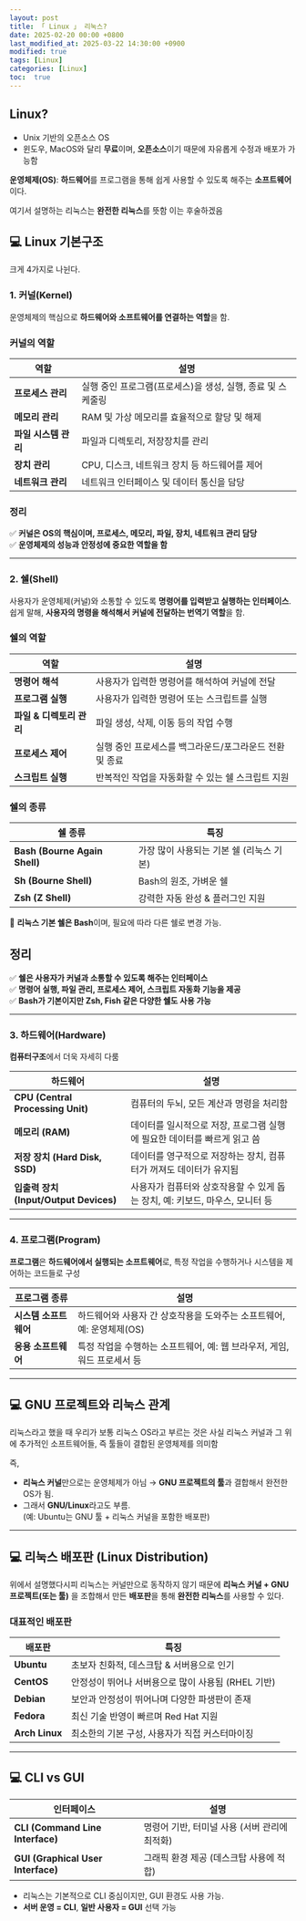 ```yaml
---
layout: post
title: 「 Linux 」 리눅스?
date: 2025-02-20 00:00 +0800
last_modified_at: 2025-03-22 14:30:00 +0900
modified: true
tags: [Linux]
categories: [Linux]
toc:  true
---
```


## Linux?
<!--more-->

- Unix 기반의 오픈소스 OS
- 윈도우, MacOS와 달리 **무료**이며, **오픈소스**이기 때문에 자유롭게 수정과 배포가 가능함

**운영체제(OS)**: **하드웨어**를 프로그램을 통해 쉽게 사용할 수 있도록 해주는 **소프트웨어**이다.

여기서 설명하는 리눅스는 **완전한 리눅스**를 뜻함 이는 후술하겠음
## 💻 Linux 기본구조
크게 4가지로 나뉜다.

### 1. 커널(Kernel)
운영체제의 핵심으로 **하드웨어와 소프트웨어를 연결하는 역할**을 함.



###  커널의 역할

| 역할 | 설명 |
|------|------|
| **프로세스 관리** | 실행 중인 프로그램(프로세스)을 생성, 실행, 종료 및 스케줄링 |
| **메모리 관리** | RAM 및 가상 메모리를 효율적으로 할당 및 해제 |
| **파일 시스템 관리** | 파일과 디렉토리, 저장장치를 관리 |
| **장치 관리** | CPU, 디스크, 네트워크 장치 등 하드웨어를 제어 |
| **네트워크 관리** | 네트워크 인터페이스 및 데이터 통신을 담당 |



###   정리
✅ **커널은 OS의 핵심이며, 프로세스, 메모리, 파일, 장치, 네트워크 관리 담당**  
✅ **운영체제의 성능과 안정성에 중요한 역할을 함**


---
### 2. 쉘(Shell)
사용자가 운영체제(커널)와 소통할 수 있도록 **명령어를 입력받고 실행하는 인터페이스**.  
쉽게 말해, **사용자의 명령을 해석해서 커널에 전달하는 번역기 역할**을 함.



### 쉘의 역할

| 역할 | 설명 |
|------|------|
| **명령어 해석** | 사용자가 입력한 명령어를 해석하여 커널에 전달 |
| **프로그램 실행** | 사용자가 입력한 명령어 또는 스크립트를 실행 |
| **파일 & 디렉토리 관리** | 파일 생성, 삭제, 이동 등의 작업 수행 |
| **프로세스 제어** | 실행 중인 프로세스를 백그라운드/포그라운드 전환 및 종료 |
| **스크립트 실행** | 반복적인 작업을 자동화할 수 있는 쉘 스크립트 지원 |



### 쉘의 종류

| 쉘 종류 | 특징 |
|---------|------------------|
| **Bash (Bourne Again Shell)** | 가장 많이 사용되는 기본 쉘 (리눅스 기본) |
| **Sh (Bourne Shell)** | Bash의 원조, 가벼운 쉘 |
| **Zsh (Z Shell)** | 강력한 자동 완성 & 플러그인 지원 |


📌 **리눅스 기본 쉘은 Bash**이며, 필요에 따라 다른 쉘로 변경 가능.



##  정리
✅ **쉘은 사용자가 커널과 소통할 수 있도록 해주는 인터페이스**  
✅ **명령어 실행, 파일 관리, 프로세스 제어, 스크립트 자동화 기능을 제공**  
✅ **Bash가 기본이지만 Zsh, Fish 같은 다양한 쉘도 사용 가능**

---

### 3. 하드웨어(Hardware)

**컴퓨터구조**에서 더욱 자세히 다룸 

| 하드웨어       | 설명                                           |
|----------------|------------------------------------------------|
| **CPU (Central Processing Unit)** | 컴퓨터의 두뇌, 모든 계산과 명령을 처리함         |
| **메모리 (RAM)**              | 데이터를 일시적으로 저장, 프로그램 실행에 필요한 데이터를 빠르게 읽고 씀 |
| **저장 장치 (Hard Disk, SSD)** | 데이터를 영구적으로 저장하는 장치, 컴퓨터가 꺼져도 데이터가 유지됨 |
| **입출력 장치 (Input/Output Devices)** | 사용자가 컴퓨터와 상호작용할 수 있게 돕는 장치, 예: 키보드, 마우스, 모니터 등 |

---

### 4. 프로그램(Program)

**프로그램**은 **하드웨어에서 실행되는 소프트웨어**로, 특정 작업을 수행하거나 시스템을 제어하는 코드들로 구성

| 프로그램 종류       | 설명                                             |
|---------------------|--------------------------------------------------|
| **시스템 소프트웨어**   | 하드웨어와 사용자 간 상호작용을 도와주는 소프트웨어, 예: 운영체제(OS) |
| **응용 소프트웨어**     | 특정 작업을 수행하는 소프트웨어, 예: 웹 브라우저, 게임, 워드 프로세서 등 |

---
## 💻 GNU 프로젝트와 리눅스 관계
리눅스라고 했을 때 우리가 보통 리눅스 OS라고 부르는 것은 사실 리눅스 커널과 그 위에 추가적인 소프트웨어들, 즉 툴들이 결합된 운영체제를 의미함

즉,
- **리눅스 커널**만으로는 운영체제가 아님 → **GNU 프로젝트의 툴**과 결합해서 완전한 OS가 됨.
- 그래서 **GNU/Linux**라고도 부름.  
  (예: Ubuntu는 GNU 툴 + 리눅스 커널을 포함한 배포판)
---
##  💻 리눅스 배포판 (Linux Distribution)
위에서 설명했다시피 리눅스는 커널만으로 동작하지 않기 때문에 
**리눅스 커널 + GNU 프로젝트(또는 툴)** 을 조합해서 만든 **배포판**을 통해 **완전한 리눅스**를 사용할 수 있다.


### 대표적인 배포판  
| 배포판  | 특징 |
|---------|----------------|
| **Ubuntu**  | 초보자 친화적, 데스크탑 & 서버용으로 인기 |
| **CentOS**  | 안정성이 뛰어나 서버용으로 많이 사용됨 (RHEL 기반) |
| **Debian**  | 보안과 안정성이 뛰어나며 다양한 파생판이 존재 |
| **Fedora**  | 최신 기술 반영이 빠르며 Red Hat 지원 |
| **Arch Linux**  | 최소한의 기본 구성, 사용자가 직접 커스터마이징 |
--- 

## 💻 CLI vs GUI
| 인터페이스 | 설명 |
|------------|--------------------------------------------------|
| **CLI (Command Line Interface)** | 명령어 기반, 터미널 사용 (서버 관리에 최적화) |
| **GUI (Graphical User Interface)** | 그래픽 환경 제공 (데스크탑 사용에 적합) |
- 리눅스는 기본적으로 CLI 중심이지만, GUI 환경도 사용 가능.  
- **서버 운영 = CLI**, **일반 사용자 = GUI** 선택 가능


